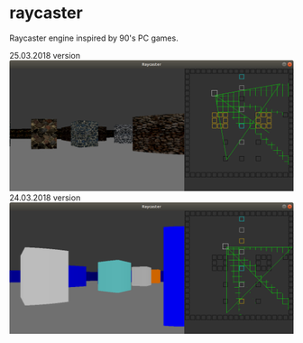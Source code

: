 # raycaster
Raycaster engine inspired by 90's PC games.


25.03.2018 version
<img alt="Description" src="https://github.com/PavelVavruska/raycaster/blob/master/raycaster_20180325.png">
24.03.2018 version
<img alt="Description" src="https://github.com/PavelVavruska/raycaster/blob/master/raycaster.png">
